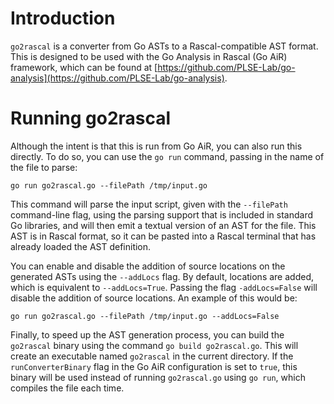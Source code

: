 # Introduction

`go2rascal` is a converter from Go ASTs to a Rascal-compatible AST format. 
This is designed to be used with the Go Analysis in Rascal (Go AiR) framework,
which can be found at [https://github.com/PLSE-Lab/go-analysis](https://github.com/PLSE-Lab/go-analysis).

# Running go2rascal

Although the intent is that this is run from Go AiR, you can also run this
directly. To do so, you can use the `go run` command, passing in the name
of the file to parse:

```
go run go2rascal.go --filePath /tmp/input.go
```

This command will parse the input script, given with the `--filePath`
command-line flag, using the parsing support that is included in 
standard Go libraries, and will then emit a textual version
of an AST for the file. This AST is in Rascal format, so it can be
pasted into a Rascal terminal that has already loaded the AST definition.

You can enable and disable the addition of source locations on the generated
ASTs using the `--addLocs` flag. By default, locations are added, which is
equivalent to `--addLocs=True`. Passing the flag `-addLocs=False` will disable
the addition of source locations. An example of this would be:

```
go run go2rascal.go --filePath /tmp/input.go --addLocs=False
```

Finally, to speed up the AST generation process, you can build the `go2rascal`
binary using the command `go build go2rascal.go`. This will create an
executable named `go2rascal` in the current directory. If the `runConverterBinary`
flag in the Go AiR configuration is set to `true`, this binary will
be used instead of running `go2rascal.go` using `go run`, which compiles
the file each time.
